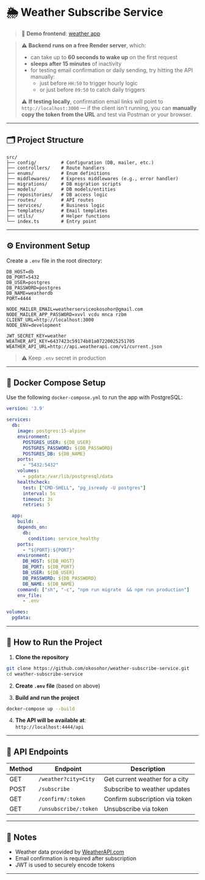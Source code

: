 # 🌦️ Weather Subscribe Service

> 🧪 **Demo frontend**: [weather app](https://weather-client-tawny.vercel.app)

> ⚠️ **Backend runs on a free Render server**, which:
> - can take up to **60 seconds to wake up** on the first request
> - **sleeps after 15 minutes** of inactivity
> - for testing email confirmation or daily sending, try hitting the API manually:
>   - just before `HH:50` to trigger hourly logic
>   - or just before `09:50` to catch daily triggers
> 
> ⚠️ **If testing locally**, confirmation email links will point to `http://localhost:3000` — if the client isn't running, you can **manually copy the token from the URL** and test via Postman or your browser.

---

## 🗂️ Project Structure

```
src/
├── config/         # Configuration (DB, mailer, etc.)
├── controllers/    # Route handlers
├── enums/          # Enum definitions
├── middlewares/    # Express middlewares (e.g., error handler)
├── migrations/     # DB migration scripts
├── models/         # DB models/entities
├── repositories/   # DB access logic
├── routes/         # API routes
├── services/       # Business logic
├── templates/      # Email templates
├── utils/          # Helper functions
└── index.ts        # Entry point
```

---

## ⚙️ Environment Setup

Create a `.env` file in the root directory:

```
DB_HOST=db
DB_PORT=5432
DB_USER=postgres
DB_PASSWORD=postgres
DB_NAME=weatherdb
PORT=4444

NODE_MAILER_EMAIL=weatherserviceokosohor@gmail.com
NODE_MAILER_APP_PASSWORD=xvvl vcdu mnca rzbm
CLIENT_URL=http://localhost:3000
NODE_ENV=development

JWT_SECRET_KEY=weather
WEATHER_API_KEY=6437423c59174b81a07220025251705
WEATHER_API_URL=http://api.weatherapi.com/v1/current.json
```

> ⚠️ Keep `.env` secret in production

---

## 🐳 Docker Compose Setup

Use the following `docker-compose.yml` to run the app with PostgreSQL:

```yaml
version: '3.9'

services:
  db:
    image: postgres:15-alpine
    environment:
      POSTGRES_USER: ${DB_USER}
      POSTGRES_PASSWORD: ${DB_PASSWORD}
      POSTGRES_DB: ${DB_NAME}
    ports:
      - "5432:5432"
    volumes:
      - pgdata:/var/lib/postgresql/data
    healthcheck:
      test: ["CMD-SHELL", "pg_isready -U postgres"]
      interval: 5s
      timeout: 3s
      retries: 5

  app:
    build: .
    depends_on:
      db:
        condition: service_healthy
    ports:
      - "${PORT}:${PORT}"
    environment:
      DB_HOST: ${DB_HOST}
      DB_PORT: ${DB_PORT}
      DB_USER: ${DB_USER}
      DB_PASSWORD: ${DB_PASSWORD}
      DB_NAME: ${DB_NAME}
    command: ["sh", "-c", "npm run migrate  && npm run production"]
    env_file:
      - .env

volumes:
  pgdata:
```

---

## 🚀 How to Run the Project

1. **Clone the repository**

```bash
git clone https://github.com/okosohor/weather-subscribe-service.git
cd weather-subscribe-service
```

2. **Create `.env` file** (based on above)

3. **Build and run the project**

```bash
docker-compose up --build
```

4. **The API will be available at**:  
   `http://localhost:4444/api`

---

## 📮 API Endpoints

| Method | Endpoint                 | Description                          |
|--------|--------------------------|--------------------------------------|
| GET    | `/weather?city=City`     | Get current weather for a city       |
| POST   | `/subscribe`             | Subscribe to weather updates         |
| GET    | `/confirm/:token`        | Confirm subscription via token       |
| GET    | `/unsubscribe/:token`    | Unsubscribe via token                |

---

## 📌 Notes

- Weather data provided by [WeatherAPI.com](https://www.weatherapi.com/)
- Email confirmation is required after subscription
- JWT is used to securely encode tokens

---
